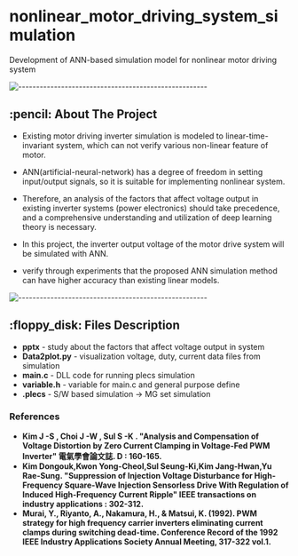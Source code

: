 # nonlinear_motor_driving_system_simulation
 Development of ANN-based simulation model for nonlinear motor driving system

![-----------------------------------------------------](https://raw.githubusercontent.com/andreasbm/readme/master/assets/lines/rainbow.png)

<!-- ABOUT THE PROJECT -->
<h2 id="about-the-project"> :pencil: About The Project</h2>

<p align="justify"> 

 - Existing motor driving inverter simulation is modeled to linear-time-invariant system, which can not verify various non-linear feature of motor. 

 - ANN(artificial-neural-network) has a degree of freedom in setting input/output signals, so it is suitable for implementing nonlinear system. 

 - Therefore, an analysis of the factors that affect voltage output in existing inverter systems (power electronics) should take precedence, and a comprehensive understanding and utilization of deep learning theory is necessary.

 - In this project, the inverter output voltage of the motor drive system will be simulated with ANN.

 - verify through experiments that the proposed ANN simulation method can have higher accuracy than existing linear models.

</p>

![-----------------------------------------------------](https://raw.githubusercontent.com/andreasbm/readme/master/assets/lines/rainbow.png)

<h2 id="project-files-description"> :floppy_disk: Files Description</h2>

<ul>
  <li><b>pptx</b> - study about the factors that affect voltage output in system</li>
  <li><b>Data2plot.py</b> - visualization voltage, duty, current data files from simulation</li>
  <li><b>main.c</b> - DLL code for running plecs simulation</li>
  <li><b>variable.h</b> - variable for main.c and general purpose define</li>
  <li><b>.plecs</b> - S/W based simulation -> MG set simulation</li>
</ul>

<h3>References</h3>
<ul>
  <li><b>Kim J -S , Choi J -W , Sul S -K . "Analysis and Compensation of Voltage Distortion by Zero Current Clamping in Voltage-Fed PWM Inverter" 電氣學會論文誌. D : 160-165.</b>
  
  <li><b>Kim Dongouk,Kwon Yong-Cheol,Sul Seung-Ki,Kim Jang-Hwan,Yu Rae-Sung. "Suppression of Injection Voltage Disturbance for High-Frequency Square-Wave Injection Sensorless Drive With Regulation of Induced High-Frequency Current Ripple" IEEE transactions on industry applications : 302-312.</b>
  
  <li><b>Murai, Y., Riyanto, A., Nakamura, H., & Matsui, K. (1992). PWM strategy for high frequency carrier inverters eliminating current clamps during switching dead-time. Conference Record of the 1992 IEEE Industry Applications Society Annual Meeting, 317-322 vol.1.</b>
</ul>
